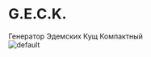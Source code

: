 # G.E.C.K.
Генератор Эдемских Кущ Компактный  
![default](https://cloud.githubusercontent.com/assets/5084395/23034038/cf7e5eb0-f493-11e6-8698-66262306ca81.png)  


